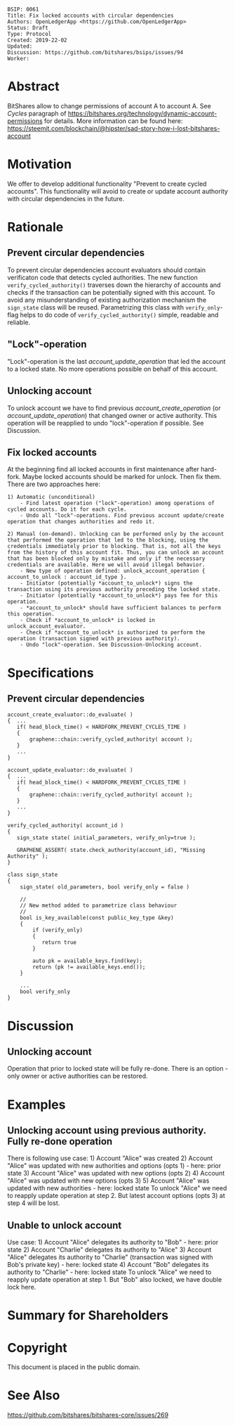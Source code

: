     BSIP: 0061
    Title: Fix locked accounts with circular dependencies 
    Authors: OpenLedgerApp <https://github.com/OpenLedgerApp>
    Status: Draft
    Type: Protocol
    Created: 2019-22-02
    Updated: 
    Discussion: https://github.com/bitshares/bsips/issues/94
    Worker:


# Abstract
BitShares allow to change permissions of account A to account A. See *Cycles* paragraph of https://bitshares.org/technology/dynamic-account-permissions for details. More information can be found here: https://steemit.com/blockchain/@hipster/sad-story-how-i-lost-bitshares-account

# Motivation
We offer to develop additional functionality "Prevent to create cycled accounts". This functionality will avoid to create or update account authority with circular dependencies in the future.

# Rationale
## Prevent circular dependencies
To prevent circular dependencies account evaluators should contain verificaton code that detects cycled authorities. The new function `verify_cycled_authority()` traverses down the hierarchy of accounts and checks if the transaction can be potentially signed with this account. To avoid any misunderstanding of existing authorization mechanism the `sign_state` class will be reused. Parametrizing this class with `verify_only`-flag helps to do code of `verify_cycled_authority()` simple, readable and reliable.

## "Lock"-operation
"Lock"-operation is the last *account_update_operation* that led the account to a locked state. No more operations possible on behalf of this account.

## Unlocking account
To unlock account we have to find previous *account_create_operation* (or *account_update_operation*) that changed owner or active authority. This operation will be reapplied to undo "lock"-operation if possible. See Discussion.

## Fix locked accounts
At the beginning find all locked accounts in first maintenance after hard-fork. Maybe locked accounts should be marked for unlock. Then fix them. There are two approaches here:

    1) Automatic (unconditional)
        - Find latest operation ("lock"-operation) among operations of cycled accounts. Do it for each cycle.
        - Undo all "lock"-operations. Find previous account update/create operation that changes authorities and redo it.

    2) Manual (on-demand). Unlocking can be performed only by the account that performed the operation that led to the blocking, using the credentials immediately prior to blocking. That is, not all the keys from the history of this account fit. Thus, you can unlock an account that has been blocked only by mistake and only if the necessary credentials are available. Here we will avoid illegal behavior.
        - New type of operation defined: unlock_account_operation { account_to_unlock : account_id_type }.
        - Initiator (potentially *account_to_unlock*) signs the transaction using its previous authority preceding the locked state.
        - Initiator (potentially *account_to_unlock*) pays fee for this operation.
        - *account_to_unlock* should have sufficient balances to perform this operation.
        - Check if *account_to_unlock* is locked in unlock_account_evaluator.
        - Check if *account_to_unlock* is authorized to perform the operation (transaction signed with previous authority).
        - Undo "lock"-operation. See Discussion-Unlocking account.

# Specifications
## Prevent circular dependencies
```
account_create_evaluator::do_evaluate( )
{  ...
   if( head_block_time() < HARDFORK_PREVENT_CYCLES_TIME )
   {
       graphene::chain::verify_cycled_authority( account );
   }
   ...
}

account_update_evaluator::do_evaluate( )
{  ...
   if( head_block_time() < HARDFORK_PREVENT_CYCLES_TIME )
   {
       graphene::chain::verify_cycled_authority( account );
   }
   ...
}
```
```
verify_cycled_authority( account_id )
{
   sign_state state( initial_parameters, verify_only=true );

   GRAPHENE_ASSERT( state.check_authority(account_id), "Missing Authority" );
}
```
```
class sign_state
{
    sign_state( old_parameters, bool verify_only = false )
    
    //
    // New method added to parametrize class behaviour
    //
    bool is_key_available(const public_key_type &key)
    {
        if (verify_only)
        {
           return true
        }

        auto pk = available_keys.find(key);
        return (pk != available_keys.end());
    }

    ...
    bool verify_only
}
```

# Discussion
## Unlocking account
Operation that prior to locked state will be fully re-done. There is an option - only owner or active authorities can be restored.

# Examples
## Unlocking account using previous authority. Fully re-done operation
There is following use case:
    1) Account "Alice" was created
    2) Account "Alice" was updated with new authorities and options (opts 1) - here: prior state
    3) Account "Alice" was updated with new options (opts 2)
    4) Account "Alice" was updated with new options (opts 3)
    5) Account "Alice" was updated with new authorities - here: locked state
To unlock "Alice" we need to reapply update operation at step 2. But latest account options (opts 3) at step 4 will be lost.

## Unable to unlock account
Use case:
    1) Account "Alice" delegates its authority to "Bob" - here: prior state
    2) Account "Charlie" delegates its authority to "Alice"
    3) Account "Alice" delegates its authority to "Charlie" (transaction was signed with Bob's private key) - here: locked state
    4) Account "Bob" delegates its authority to "Charlie" - here: locked state
To unlock "Alice" we need to reapply update operation at step 1. But "Bob" also locked, we have double lock here.

# Summary for Shareholders

# Copyright
This document is placed in the public domain.

# See Also
https://github.com/bitshares/bitshares-core/issues/269